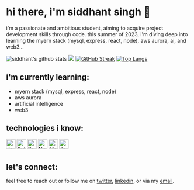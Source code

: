 # hi there, i'm siddhant singh 👋

i'm a passionate and ambitious student, aiming to acquire project development skills through code. this summer of 2023, i'm diving deep into learning the myern stack (mysql, express, react, node), aws aurora, ai, and web3...

![siddhant's github stats](https://github-readme-stats.vercel.app/api?username=s1ddhantsingh&count_private=true)
![](https://komarev.com/ghpvc/?username=s1ddhantsingh&color=blueviolet)
[![GitHub Streak](http://github-readme-streak-stats.herokuapp.com?user=s1ddhantsingh&theme=dark&background=000000)](https://git.io/streak-stats)
[![Top Langs](https://github-readme-stats.vercel.app/api/top-langs/?username=s1ddhantsingh&layout=compact&theme=vision-friendly-dark)](https://github.com/anuraghazra/github-readme-stats)

## i'm currently learning:

- myern stack (mysql, express, react, node)
- aws aurora
- artificial intelligence
- web3

## technologies i know:

<img align="left" alt="Java" width="26px" src="https://raw.githubusercontent.com/jmnote/z-icons/master/svg/java.svg" />
<img align="left" alt="Python" width="26px" src="https://raw.githubusercontent.com/jmnote/z-icons/master/svg/python.svg" />
<img align="left" alt="Pandas" width="26px" src="https://upload.wikimedia.org/wikipedia/commons/e/ed/Pandas_logo.svg" />
<img align="left" alt="Numpy" width="26px" src="https://upload.wikimedia.org/wikipedia/commons/3/31/NumPy_logo_2020.svg" />
<img align="left" alt="Matplotlib" width="26px" src="https://upload.wikimedia.org/wikipedia/commons/8/84/Matplotlib_icon.svg" />
<img align="left" alt="JavaScript" width="26px" src="https://raw.githubusercontent.com/jmnote/z-icons/master/svg/javascript.svg" />

<br />
<br />

## let's connect:

feel free to reach out or follow me on [twitter](twitter_link), [linkedin](linkedin_link), or via my [email](email_link).
